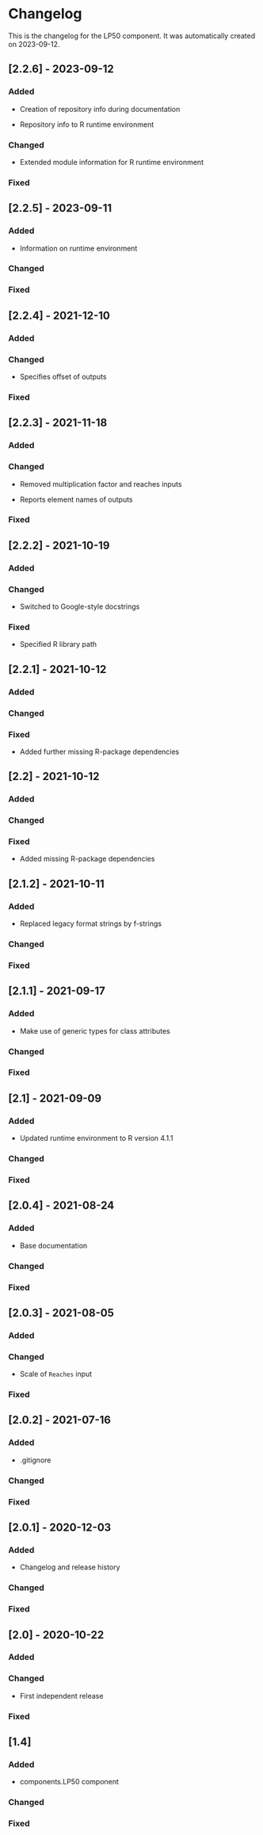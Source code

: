 # Changelog

This is the changelog for the LP50 component. It was automatically created on 2023-09-12.

## [2.2.6] - 2023-09-12

### Added

- Creation of repository info during documentation

- Repository info to R runtime environment

### Changed

- Extended module information for R runtime environment

### Fixed

## [2.2.5] - 2023-09-11

### Added

- Information on runtime environment

### Changed

### Fixed

## [2.2.4] - 2021-12-10

### Added

### Changed

- Specifies offset of outputs

### Fixed

## [2.2.3] - 2021-11-18

### Added

### Changed

- Removed multiplication factor and reaches inputs

- Reports element names of outputs

### Fixed

## [2.2.2] - 2021-10-19

### Added

### Changed

- Switched to Google-style docstrings

### Fixed

- Specified R library path

## [2.2.1] - 2021-10-12

### Added

### Changed

### Fixed

- Added further missing R-package dependencies

## [2.2] - 2021-10-12

### Added

### Changed

### Fixed

- Added missing R-package dependencies

## [2.1.2] - 2021-10-11

### Added

- Replaced legacy format strings by f-strings

### Changed

### Fixed

## [2.1.1] - 2021-09-17

### Added

- Make use of generic types for class attributes

### Changed

### Fixed

## [2.1] - 2021-09-09

### Added

- Updated runtime environment to R version 4.1.1

### Changed

### Fixed

## [2.0.4] - 2021-08-24

### Added

- Base documentation

### Changed

### Fixed

## [2.0.3] - 2021-08-05

### Added

### Changed

- Scale of `Reaches` input

### Fixed

## [2.0.2] - 2021-07-16

### Added

- .gitignore

### Changed

### Fixed

## [2.0.1] - 2020-12-03

### Added

- Changelog and release history

### Changed

### Fixed

## [2.0] - 2020-10-22

### Added

### Changed

- First independent release

### Fixed

## [1.4]

### Added

- components.LP50 component

### Changed

### Fixed
